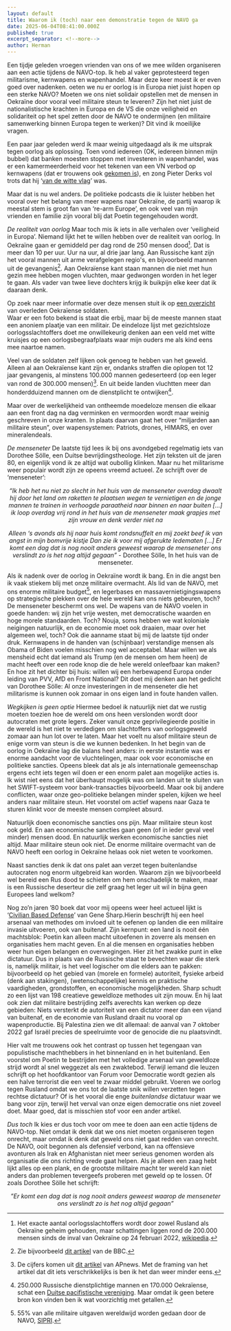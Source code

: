 ```yaml
---
layout: default
title: Waarom ik (toch) naar een demonstratie tegen de NAVO ga
date: 2025-06-04T08:41:00.000Z
published: true
excerpt_separator: <!--more-->
author: Herman
---
```

Een tijdje geleden vroegen vrienden van ons of we mee wilden organiseren aan een actie tijdens de NAVO-top. 
Ik heb al vaker geprotesteerd tegen militarisme, kernwapens en wapenhandel. Maar deze keer moest ik er even goed over nadenken.
oeten we nu er oorlog is in Europa niet juist hopen op een sterke NAVO? Moeten we ons niet solidair opstellen met de 
mensen in Oekraïne door vooral veel militaire steun te leveren? Zijn het niet juist de nationalistische krachten in 
Europa en de VS die onze veiligheid en solidariteit op het spel zetten door de NAVO te ondermijnen 
(en militaire samenwerking binnen Europa tegen te werken)? Dit vind ik moeilijke vragen.
<!--more-->

Een paar jaar geleden werd ik maar weinig uitgedaagd als ik me uitsprak tegen oorlog als oplossing. 
Toen vond iedereen (OK, iedereen binnen mijn bubbel) dat banken moesten stoppen met investeren in wapenhandel, 
was er een kamermeerderheid voor het tekenen van een VN verbod op kernwapens (dat er trouwens ook [gekomen is](https://nl.wikipedia.org/wiki/Verdrag_inzake_het_verbod_op_kernwapens)),
en zong Pieter Derks vol trots dat hij ‘[van de witte vlag](https://open.spotify.com/track/2JtTAJqiXkr09g2oXFE58E?si=mgBK6FZkTzuGu63DD6kRGA)’ was.

Maar dat is nu wel anders. De politieke podcasts die ik luister hebben het vooral over het belang van meer wapens naar Oekraïne, 
de partij waarop ik meestal stem is groot fan van ‘re-arm Europe’, en ook veel van mijn vrienden en familie zijn vooral blij 
dat Poetin tegengehouden wordt.

*De realiteit van oorlog*
Maar toch mis ik iets in alle verhalen over ‘veiligheid in Europa’. Niemand lijkt het te willen hebben over de realiteit van oorlog. 
In Oekraïne gaan er gemiddeld per dag rond de 250 mensen dood[^1]. Dat is meer dan 10 per uur. Uur na uur, al drie jaar lang.
Aan Russische kant zijn het vooral mannen uit arme verafgelegen regio's, en bijvoorbeeld mannen uit de gevangenis[^2].
Aan Oekraïense kant staan mannen die niet met hun gezin mee hebben mogen vluchten, maar gedwongen worden in het leger te 
gaan. Als vader van twee lieve dochters krijg ik buikpijn elke keer dat ik daaraan denk.

Op zoek naar meer informatie over deze mensen stuit ik op [een overzicht](https://ualosses.org/en/soldiers/) van overleden Oekraïense soldaten.  
Waar er een foto bekend is staat die erbij, maar bij de meeste mannen staat een anoniem plaatje van een militair. 
De eindeloze lijst met gezichtsloze oorlogsslachtoffers doet me onwillekeurig denken aan een veld met witte kruisjes op 
een oorlogsbegraafplaats waar mijn ouders me als kind eens mee naartoe namen.

Veel van de soldaten zelf lijken ook genoeg te hebben van het geweld. Alleen al aan Oekraïense kant zijn er, ondanks straffen 
die oplopen tot 12 jaar gevangenis, al minstens 100.000 mannen gedeserteerd (op een leger van rond de 300.000 mensen)[^3]. 
En uit beide landen vluchtten meer dan honderdduizend mannen om de dienstplicht te ontwijken[^4].

Maar over de werkelijkheid van ontheemde moedeloze mensen die elkaar aan een front dag na dag verminken en vermoorden 
wordt maar weinig geschreven in onze kranten. In plaats daarvan gaat het over “miljarden aan militaire steun”, over 
wapensystemen: Patriots, drones, HIMARS, en over mineralendeals.

*De menseneter*
De laatste tijd lees ik bij ons avondgebed regelmatig iets van Dorothee Sölle, een Duitse bevrijdingstheologe. 
Het zijn teksten uit de jaren 80, en eigenlijk vond ik ze altijd wat oubollig klinken. 
Maar nu het militarisme weer populair wordt zijn ze opeens vreemd actueel. Ze schrijft over de ‘menseneter’:
  <p style="text-align: center;"> 
  <i>“Ik heb het nu niet zo slecht
in het huis van de menseneter
overdag dwaalt hij door het land
om raketten te plaatsen
wegen te vernietigen 
en de jonge mannen te trainen 
in verhoogde paraatheid naar binnen en naar buiten
[...]
ik loop overdag vrij rond
in het huis van de menseneter
maak grapjes met zijn vrouw en denk verder niet na
</i>
</p>

   <p style="text-align: center;"> 
  <i> Alleen ‘s avonds als hij naar huis komt
rondsnuffelt en mij zoekt
beef ik van angst
in mijn bomvrije kistje
Dan zie ik voor mij
afgerukte ledematen
[...]
Er komt een dag
dat is nog nooit anders geweest
waarop de menseneter ons verslindt
zo is het nog altijd gegaan” </i>
- Dorothee Sölle, In het huis van de menseneter.
</p>

Als ik nadenk over de oorlog in Oekraïne wordt ik bang. En in die angst ben ik vaak stiekem blij met onze militaire overmacht. 
Als lid van de NAVO, met ons enorme militaire budget[^5], en legerbases en massavernietigingswapens op strategische plekken over 
de hele wereld kan ons niets gebeuren, toch? De menseneter beschermt ons wel. De wapens van de NAVO voelen in goede handen: 
wij zijn het vrije westen, met democratische waarden en hoge morele standaarden. Toch? Nouja, soms hebben we wat koloniale 
neigingen natuurlijk, en de economie moet ook draaien, maar over het algemeen wel, toch? Ook die aanname staat bij mij de 
laatste tijd onder druk. Kernwapens in de handen van (schijnbaar) verstandige mensen als Obama of Biden voelen misschien nog 
wel acceptabel. Maar willen we als mensheid echt dat iemand als Trump (en de mensen om hem heen) de macht heeft over een rode 
knop die de hele wereld onleefbaar kan maken? En hoe zit het dichter bij huis: willen wij een herbewapend Europa onder 
leiding van PVV, AfD en Front National? Dit doet mij denken aan het gedicht van Dorothee Sölle: Al onze investeringen in de 
menseneter die het militarisme is kunnen ook zomaar in ons eigen land in foute handen vallen.

*Wegkijken is geen optie*
Hiermee bedoel ik natuurlijk niet dat we rustig moeten toezien hoe de wereld om ons heen verslonden wordt 
door autocraten met grote legers. Zeker vanuit onze geprivilegieerde positie in de wereld is het niet te 
verdedigen om slachtoffers van oorlogsgeweld zomaar aan hun lot over te laten. Maar het voelt nu alsof 
militaire steun de enige vorm van steun is die we kunnen bedenken. In het begin van de oorlog in Oekraïne 
lag die balans heel anders: in eerste instantie was er enorme aandacht voor de vluchtelingen, maar ook voor 
economische en politieke sancties. Opeens bleek dat als je als internationale gemeenschap ergens echt iets 
tegen wil doen er een enorm palet aan mogelijke acties is. Ik wist niet eens dat het überhaupt mogelijk 
was om landen uit te sluiten van het SWIFT-systeem voor bank-transacties bijvoorbeeld. 
Maar ook bij andere conflicten, waar onze geo-politieke belangen minder spelen, kijken we heel anders naar 
militaire steun. Het voorstel om actief wapens naar Gaza te sturen klinkt voor de meeste mensen compleet absurd.

Natuurlijk doen economische sancties ons pijn. Maar militaire steun kost ook geld. En aan economische sancties 
gaan geen (of in ieder geval veel minder) mensen dood. 
En natuurlijk werken economische sancties niet altijd. Maar militaire steun ook niet. 
De enorme militaire overmacht van de NAVO heeft een oorlog in Oekraïne helaas ook niet weten te voorkomen.

Naast sancties denk ik dat ons palet aan verzet tegen buitenlandse autocraten nog enorm uitgebreid kan worden. 
Waarom zijn we bijvoorbeeld wel bereid een Rus dood te schieten om hem onschadelijk te maken, maar is een Russische 
deserteur die zelf graag het leger uit wil in bijna geen Europees land welkom?

Nog zo’n jaren ’80 boek dat voor mij opeens weer heel actueel lijkt 
is ‘[Civilian Based Defense](https://www.nonviolent-conflict.org/resource/civilian-based-defense-a-post-military-weapons-system/)’ 
van Gene Sharp.Hierin beschrijft hij een heel arsenaal van methodes om invloed uit te oefenen op landen die een 
militaire invasie uitvoeren, ook van buitenaf. Zijn kernpunt: een land is nooit één machtsblok: Poetin kan 
alleen macht uitoefenen in zoverre als mensen en organisaties hem macht geven. En al die mensen en organisaties 
hebben weer hun eigen belangen en overwegingen. Hier zit het zwakke punt in elke dictatuur. Dus in plaats van de 
Russische staat te bevechten waar die sterk is, namelijk militair, is het veel logischer om die elders aan te pakken: 
bijvoorbeeld op het gebied van (morele en formele) autoriteit, fysieke arbeid (denk aan stakingen), (wetenschappelijke) 
kennis en praktische vaardigheden, grondstoffen, en economische mogelijkheden. Sharp schudt zo een lijst van 198 creatieve 
geweldloze methodes uit zijn mouw. En hij laat ook zien dat militaire bestrijding zelfs averechts kan werken op deze gebieden: 
Niets versterkt de autoriteit van een dictator meer dan een vijand van buitenaf, en de economie van Rusland draait nu vooral 
op wapenproductie. Bij Palestina zien we dit allemaal: de aanval van 7 oktober 2022 gaf Israël precies de speelruimte voor 
de genocide die nu plaatsvindt. 

Hier valt me trouwens ook het contrast op tussen het tegengaan van populistische machthebbers in het binnenland en in 
het buitenland. Een voorstel om Poetin te bestrijden met het volledige arsenaal van geweldloze strijd wordt al snel
weggezet als een zwaktebod. Terwijl iemand die leuzen schrijft op het hoofdkantoor van Forum voor Democratie wordt 
gezien als een halve terrorist die een veel te zwaar middel gebruikt. Voeren we oorlog tegen Rusland omdat we ons tot 
de laatste snik willen verzetten tegen rechtse dictatuur? Of is het vooral die enge _buitenlandse_ dictatuur waar we 
bang voor zijn, terwijl het verval van onze eigen democratie ons niet zoveel doet. Maar goed, dat is misschien stof voor 
een ander artikel.

*Dus toch*
Ik kies er dus toch voor om mee te doen aan een actie tijdens de NAVO-top. Niet omdat ik denk dat we ons niet 
moeten organiseren tegen onrecht, maar omdat ik denk dat geweld ons niet gaat redden van onrecht. De NAVO, ooit 
begonnen als defensief verbond, kan na offensieve avonturen als Irak en Afghanistan niet meer serieus genomen 
worden als organisatie die ons richting vrede gaat helpen. Als je alleen een zaag hebt lijkt alles op een plank, 
en de grootste militaire macht ter wereld kan niet anders dan problemen tevergeefs proberen met geweld op te lossen. 
Of zoals Dorothee Sölle het schrijft:
<p style="text-align: center;"> 
  <i>
”Er komt een dag
dat is nog nooit anders geweest
waarop de menseneter ons verslindt
zo is het nog altijd gegaan”
</i>
</p>













[^1]: Het exacte aantal oorlogsslachtoffers wordt door zowel Rusland als Oekraïne geheim gehouden, maar schattingen liggen rond de 200.000 mensen sinds de inval van Oekraïne op 24 februari 2022, [wikipedia](https://en.wikipedia.org/wiki/Casualties_of_the_Russo-Ukrainian_War).
[^2]: Zie bijvoorbeeld [dit artikel](https://www.bbc.com/news/articles/cgkm7lly61do) van de BBC.
[^3]: De cijfers komen uit [dit artikel](https://apnews.com/article/deserters-awol-ukraine-russia-war-def676562552d42bc5d593363c9e5ea0) van APnews. Met de framing van het artikel dat dit iets verschrikkelijks is ben ik het dan weer minder eens.
[^4]: 250.000 Russische dienstplichtige mannen en 170.000 Oekraïense, schat een [Duitse pacifistische vereniging](https://de.connection-ev.org/article-3870). Maar omdat ik geen betere bron kon vinden ben ik wat voorzichtig met getallen.
[^5]:  55% van alle militaire uitgaven wereldwijd worden gedaan door de NAVO, [SIPRI](https://www.sipri.org/media/press-release/2025/unprecedented-rise-global-military-expenditure-european-and-middle-east-spending-surges).
[^6]: 
[^7]: 
